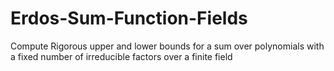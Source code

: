 # Erdos-Sum-Function-Fields
Compute Rigorous upper and lower bounds for a sum over polynomials with a fixed number of irreducible factors over a finite field
